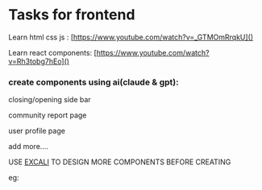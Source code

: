 # Tasks for frontend

Learn html css js : [https://www.youtube.com/watch?v=_GTMOmRrqkU]()

Learn react components: [https://www.youtube.com/watch?v=Rh3tobg7hEo]()

### create components using ai(claude & gpt):

closing/opening side bar

community report page

user profile page

add more....

USE [EXCALI](https://excalidraw.com/) TO DESIGN MORE COMPONENTS BEFORE CREATING

eg:
